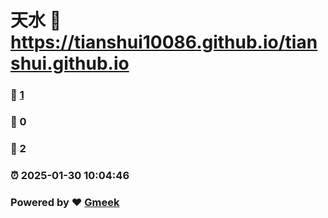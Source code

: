 # 天水 :link: https://tianshui10086.github.io/tianshui.github.io 
### :page_facing_up: [1](https://tianshui10086.github.io/tianshui.github.io/tag.html) 
### :speech_balloon: 0 
### :hibiscus: 2 
### :alarm_clock: 2025-01-30 10:04:46 
### Powered by :heart: [Gmeek](https://github.com/Meekdai/Gmeek)

